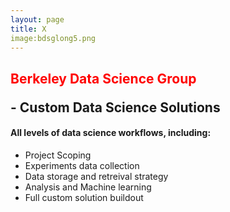 ```yaml
---
layout: page
title: X
image:bdsglong5.png
---
```


## <p style='color:red'>Berkeley Data Science Group</p> - Custom Data Science Solutions

#### All levels of data science workflows, including:
 - Project Scoping
 - Experiments data collection
 - Data storage and retreival strategy
 - Analysis and Machine learning
 - Full custom solution buildout


